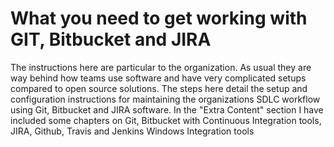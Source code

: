 # What you need to get working with GIT, Bitbucket and JIRA

The instructions here are particular to the organization. As usual they are way behind how teams use software and have very complicated setups compared to open source solutions. The steps here detail the setup and configuration instructions for maintaining the organizations SDLC workflow using Git, Bitbucket and JIRA software. In the "Extra Content" section I have included some chapters on Git, Bitbucket with Continuous Integration tools, JIRA, Github, Travis and Jenkins Windows Integration tools

